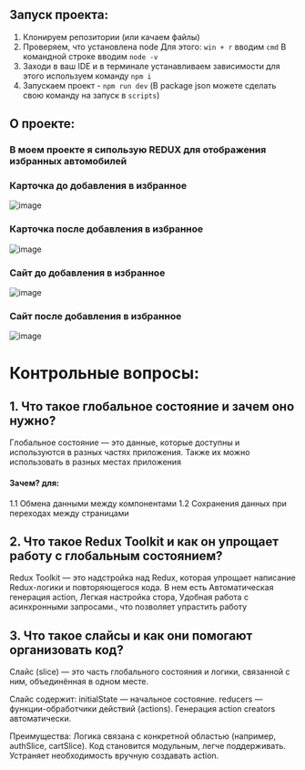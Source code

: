 ## Запуск проекта:
1. Клонируем репозитории (или качаем файлы)
2. Проверяем, что установлена node 
Для этого:
`win + r` вводим `cmd`
В командной строке вводим `node -v`
3. Заходи в ваш IDE и в терминале устанавливаем зависимости
для этого используем команду `npm i`
5. Запускаем проект - `npm run dev` (В package json можете сделать свою команду на запуск в `scripts`)

## О проекте:
### В моем проекте я сипользую REDUX для отображения избранных автомобилей <br>
### Карточка до добавления в избранное
![image](https://i.imgur.com/vbw08iM.png)
### Карточка после добавления в избранное
![image](https://i.imgur.com/cd00Afl.png)
### Сайт до добавления в избранное
![image](https://i.imgur.com/8BRNnVQ.png)
### Сайт после добавления в избранное
![image](https://i.imgur.com/DScmFz1.png)

# Контрольные вопросы:
## 1. Что такое глобальное состояние и зачем оно нужно? <br>

Глобальное состояние — это данные, которые доступны и используются в разных частях приложения. Также их можно использовать в разных местах приложения

#### Зачем? для: <br>
1.1 Обмена данными между компонентами
1.2 Сохранения данных при переходах между страницами


## 2. Что такое Redux Toolkit и как он упрощает работу с глобальным состоянием? <br>

Redux Toolkit — это надстройка над Redux, которая упрощает написание Redux-логики и повторяющегося кода.
В нем есть Автоматическая генерация action, Легкая настройка стора, Удобная работа с асинхронными запросами.,  что позволяет упрастить работу

## 3. Что такое слайсы и как они помогают организовать код?

Слайс (slice) — это часть глобального состояния и логики, связанной с ним, объединённая в одном месте. 

Слайс содержит:
initialState — начальное состояние.
reducers — функции-обработчики действий (actions).
Генерация action creators автоматически.

Преимущества:
Логика связана с конкретной областью (например, authSlice, cartSlice).
Код становится модульным, легче поддерживать.
Устраняет необходимость вручную создавать action.